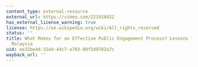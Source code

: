 ```yaml
---
content_type: external-resource
external_url: https://vimeo.com/221918422
has_external_license_warning: true
license: https://en.wikipedia.org/wiki/All_rights_reserved
status: ''
title: What Makes for an Effective Public Engagement Process? Lessons from Penang,
  Malaysia
uid: ee32be4d-31eb-44c7-a703-89f5d9782a7c
wayback_url: ''
---
```

